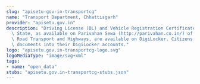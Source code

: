 ```yaml
---
slug: "apisetu-gov-in-transportcg"
name: "Transport Department, Chhattisgarh"
provider: "apisetu.gov.in"
description: "Driving License (DL) and Vehicle Registration Certificate (RC) of the\
  \ State, as available on Parivahan Sewa (http://parivahan.co.in/) of Ministry of\
  \ Road Transport and Highways, are available on DigiLocker. Citizens can pull these\
  \ documents into their DigiLocker accounts."
logo: "apisetu.gov.in-transportcg-logo.svg"
logoMediaType: "image/svg+xml"
tags:
- name: "open_data"
stubs: "apisetu.gov.in-transportcg-stubs.json"
---
```


